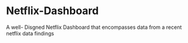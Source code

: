 # Netflix-Dashboard
A well- Disgned Netflix Dashboard that encompasses data from a recent netflix data findings
